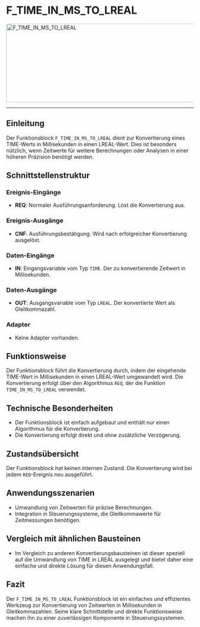 # F_TIME_IN_MS_TO_LREAL

<img width="1520" height="212" alt="F_TIME_IN_MS_TO_LREAL" src="https://github.com/user-attachments/assets/fd32035d-3e73-424b-9bef-32b3ce7a10d8" />

* * * * * * * * * *
## Einleitung
Der Funktionsblock `F_TIME_IN_MS_TO_LREAL` dient zur Konvertierung eines TIME-Werts in Millisekunden in einen LREAL-Wert. Dies ist besonders nützlich, wenn Zeitwerte für weitere Berechnungen oder Analysen in einer höheren Präzision benötigt werden.

## Schnittstellenstruktur
### **Ereignis-Eingänge**
- **REQ**: Normaler Ausführungsanforderung. Löst die Konvertierung aus.

### **Ereignis-Ausgänge**
- **CNF**: Ausführungsbestätigung. Wird nach erfolgreicher Konvertierung ausgelöst.

### **Daten-Eingänge**
- **IN**: Eingangsvariable vom Typ `TIME`. Der zu konvertierende Zeitwert in Millisekunden.

### **Daten-Ausgänge**
- **OUT**: Ausgangsvariable vom Typ `LREAL`. Der konvertierte Wert als Gleitkommazahl.

### **Adapter**
- Keine Adapter vorhanden.

## Funktionsweise
Der Funktionsblock führt die Konvertierung durch, indem der eingehende TIME-Wert in Millisekunden in einen LREAL-Wert umgewandelt wird. Die Konvertierung erfolgt über den Algorithmus `REQ`, der die Funktion `TIME_IN_MS_TO_LREAL` verwendet.

## Technische Besonderheiten
- Der Funktionsblock ist einfach aufgebaut und enthält nur einen Algorithmus für die Konvertierung.
- Die Konvertierung erfolgt direkt und ohne zusätzliche Verzögerung.

## Zustandsübersicht
Der Funktionsblock hat keinen internen Zustand. Die Konvertierung wird bei jedem `REQ`-Ereignis neu ausgeführt.

## Anwendungsszenarien
- Umwandlung von Zeitwerten für präzise Berechnungen.
- Integration in Steuerungssysteme, die Gleitkommawerte für Zeitmessungen benötigen.

## Vergleich mit ähnlichen Bausteinen
- Im Vergleich zu anderen Konvertierungsbausteinen ist dieser speziell auf die Umwandlung von TIME in LREAL ausgelegt und bietet daher eine einfache und direkte Lösung für diesen Anwendungsfall.

## Fazit
Der `F_TIME_IN_MS_TO_LREAL` Funktionsblock ist ein einfaches und effizientes Werkzeug zur Konvertierung von Zeitwerten in Millisekunden in Gleitkommazahlen. Seine klare Schnittstelle und direkte Funktionsweise machen ihn zu einer zuverlässigen Komponente in Steuerungssystemen.
